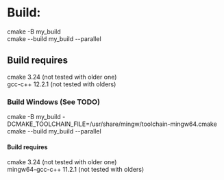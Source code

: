 # Build:
cmake -B my_build\
cmake --build my_build --parallel <NumerOfParallelBuilds>

## Build requires
cmake 3.24 (not tested with older one)\
gcc-c++ 12.2.1 (not tested with olders)

###  Build Windows (See TODO)
cmake -B my_build -DCMAKE_TOOLCHAIN_FILE=/usr/share/mingw/toolchain-mingw64.cmake\
cmake --build my_build --parallel <NumerOfParallelBuilds>

#### Build requires
cmake 3.24 (not tested with older one)\
mingw64-gcc-c++ 11.2.1 (not tested with olders)
